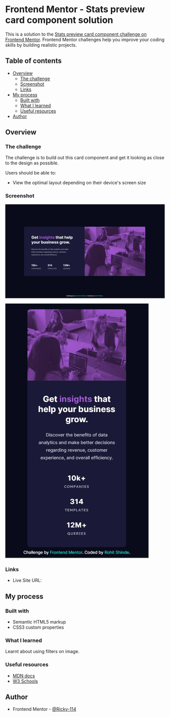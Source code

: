 # Frontend Mentor - Stats preview card component solution

This is a solution to the [Stats preview card component challenge on Frontend Mentor](https://www.frontendmentor.io/challenges/stats-preview-card-component-8JqbgoU62). Frontend Mentor challenges help you improve your coding skills by building realistic projects. 

## Table of contents

- [Overview](#overview)
  - [The challenge](#the-challenge)
  - [Screenshot](#screenshot)
  - [Links](#links)
- [My process](#my-process)
  - [Built with](#built-with)
  - [What I learned](#what-i-learned)
  - [Useful resources](#useful-resources)
- [Author](#author)


## Overview


### The challenge

The challenge is to build out this card component and get it looking as close to the design as possible.

Users should be able to:

- View the optimal layout depending on their device's screen size

### Screenshot

![Desktop Design](screenshot-desktop.jpg)

![Mobile Design](screenshot-mobile.jpg)


### Links

- Live Site URL: [](hhttps://rohit-114.github.io/stats-preview-card/)

## My process

### Built with

- Semantic HTML5 markup
- CSS3 custom properties


### What I learned

Learnt about using filters on image.


### Useful resources

- [MDN docs](https://developer.mozilla.org)
- [W3 Schools](https://www.w3schools.com)

## Author

- Frontend Mentor - [@Ricky-114](https://www.frontendmentor.io/profile/Ricky-114)

